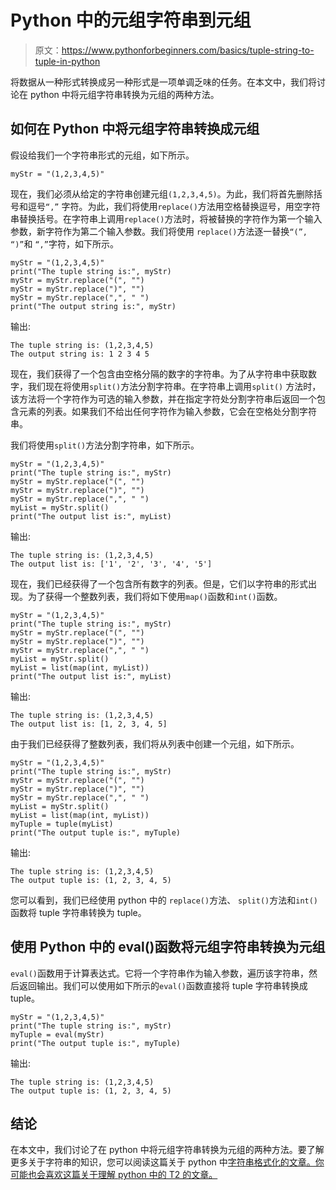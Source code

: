 # Python 中的元组字符串到元组

> 原文：<https://www.pythonforbeginners.com/basics/tuple-string-to-tuple-in-python>

将数据从一种形式转换成另一种形式是一项单调乏味的任务。在本文中，我们将讨论在 python 中将元组字符串转换为元组的两种方法。

## 如何在 Python 中将元组字符串转换成元组

假设给我们一个字符串形式的元组，如下所示。

```
myStr = "(1,2,3,4,5)"
```

现在，我们必须从给定的字符串创建元组`(1,2,3,4,5)`。为此，我们将首先删除括号和逗号`“,”` 字符。为此，我们将使用`replace()`方法用空格替换逗号，用空字符串替换括号。在字符串上调用`replace()`方法时，将被替换的字符作为第一个输入参数，新字符作为第二个输入参数。我们将使用 `replace()`方法逐一替换`“(”, “)”`和 `“,”`字符，如下所示。

```
myStr = "(1,2,3,4,5)"
print("The tuple string is:", myStr)
myStr = myStr.replace("(", "")
myStr = myStr.replace(")", "")
myStr = myStr.replace(",", " ")
print("The output string is:", myStr)
```

输出:

```
The tuple string is: (1,2,3,4,5)
The output string is: 1 2 3 4 5
```

现在，我们获得了一个包含由空格分隔的数字的字符串。为了从字符串中获取数字，我们现在将使用`split()`方法分割字符串。在字符串上调用`split()` 方法时，该方法将一个字符作为可选的输入参数，并在指定字符处分割字符串后返回一个包含元素的列表。如果我们不给出任何字符作为输入参数，它会在空格处分割字符串。

我们将使用`split()`方法分割字符串，如下所示。

```
myStr = "(1,2,3,4,5)"
print("The tuple string is:", myStr)
myStr = myStr.replace("(", "")
myStr = myStr.replace(")", "")
myStr = myStr.replace(",", " ")
myList = myStr.split()
print("The output list is:", myList)
```

输出:

```
The tuple string is: (1,2,3,4,5)
The output list is: ['1', '2', '3', '4', '5']
```

现在，我们已经获得了一个包含所有数字的列表。但是，它们以字符串的形式出现。为了获得一个整数列表，我们将如下使用`map()`函数和`int()`函数。

```
myStr = "(1,2,3,4,5)"
print("The tuple string is:", myStr)
myStr = myStr.replace("(", "")
myStr = myStr.replace(")", "")
myStr = myStr.replace(",", " ")
myList = myStr.split()
myList = list(map(int, myList))
print("The output list is:", myList)
```

输出:

```
The tuple string is: (1,2,3,4,5)
The output list is: [1, 2, 3, 4, 5]
```

由于我们已经获得了整数列表，我们将从列表中创建一个元组，如下所示。

```
myStr = "(1,2,3,4,5)"
print("The tuple string is:", myStr)
myStr = myStr.replace("(", "")
myStr = myStr.replace(")", "")
myStr = myStr.replace(",", " ")
myList = myStr.split()
myList = list(map(int, myList))
myTuple = tuple(myList)
print("The output tuple is:", myTuple)
```

输出:

```
The tuple string is: (1,2,3,4,5)
The output tuple is: (1, 2, 3, 4, 5)
```

您可以看到，我们已经使用 python 中的 `replace()`方法、 `split()`方法和`int()` 函数将 tuple 字符串转换为 tuple。

## 使用 Python 中的 eval()函数将元组字符串转换为元组

`eval()`函数用于计算表达式。它将一个字符串作为输入参数，遍历该字符串，然后返回输出。我们可以使用如下所示的`eval()`函数直接将 tuple 字符串转换成 tuple。

```
myStr = "(1,2,3,4,5)"
print("The tuple string is:", myStr)
myTuple = eval(myStr)
print("The output tuple is:", myTuple)
```

输出:

```
The tuple string is: (1,2,3,4,5)
The output tuple is: (1, 2, 3, 4, 5)
```

## 结论

在本文中，我们讨论了在 python 中将元组字符串转换为元组的两种方法。要了解更多关于字符串的知识，您可以阅读这篇关于 python 中[字符串格式化的文章。你可能也会喜欢这篇关于理解 python 中的 T2 的文章。](https://www.pythonforbeginners.com/basics/strings-formatting)